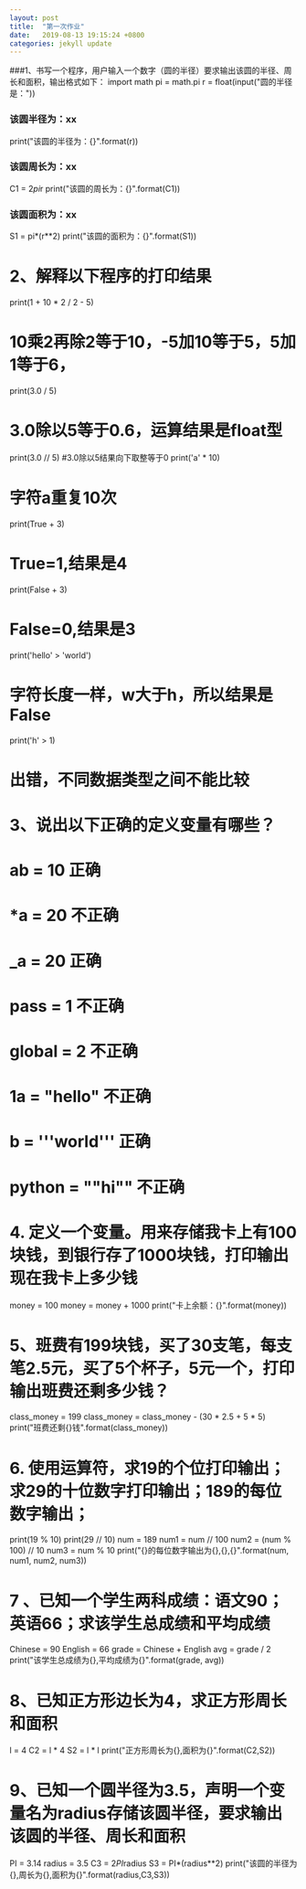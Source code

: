 ```yaml
---
layout: post
title:  "第一次作业"
date:   2019-08-13 19:15:24 +0800
categories: jekyll update
---
```


###1、书写一个程序，用户输入一个数字（圆的半径）要求输出该圆的半径、周长和面积，输出格式如下：
import math
pi = math.pi
r = float(input("圆的半径是："))
### 	 该圆半径为：xx
print("该圆的半径为：{}".format(r))
### 	 该圆周长为：xx
C1 = 2*pi*r
print("该圆的周长为：{}".format(C1))
### 	 该圆面积为：xx
S1 = pi*(r**2)
print("该圆的面积为：{}".format(S1))


# 2、解释以下程序的打印结果
print(1 + 10 * 2 / 2 - 5)
# 10乘2再除2等于10，-5加10等于5，5加1等于6，
print(3.0 / 5)
# 3.0除以5等于0.6，运算结果是float型
print(3.0 // 5)
#3.0除以5结果向下取整等于0
print('a' * 10)
# 字符a重复10次
print(True + 3)
# True=1,结果是4
print(False + 3)
# False=0,结果是3
print('hello' > 'world')
# 字符长度一样，w大于h，所以结果是False
print('h' > 1)
# 出错，不同数据类型之间不能比较

# 3、说出以下正确的定义变量有哪些？
# ab = 10   正确
# *a = 20   不正确
# _a = 20   正确
# pass = 1     不正确
# global = 2   不正确
# 1a = "hello"   不正确
# b = '''world'''   正确
# python = ""hi""   不正确

# 4. 定义一个变量。用来存储我卡上有100块钱，到银行存了1000块钱，打印输出现在我卡上多少钱
money = 100
money = money + 1000
print("卡上余额：{}".format(money))
# 5、班费有199块钱，买了30支笔，每支笔2.5元，买了5个杯子，5元一个，打印输出班费还剩多少钱？
class_money = 199
class_money = class_money - (30 * 2.5 + 5 * 5)
print("班费还剩{}钱".format(class_money))
# 6. 使用运算符，求19的个位打印输出；求29的十位数字打印输出；189的每位数字输出；
print(19 % 10)
print(29 // 10)
num = 189
num1 = num // 100
num2 = (num % 100) // 10
num3 = num % 10
print("{}的每位数字输出为{},{},{}".format(num, num1, num2, num3))
# 7 、已知一个学生两科成绩：语文90；英语66；求该学生总成绩和平均成绩
Chinese = 90
English = 66
grade = Chinese + English
avg = grade / 2
print("该学生总成绩为{},平均成绩为{}".format(grade, avg))
# 8、已知正方形边长为4，求正方形周长和面积
l = 4
C2 = l * 4
S2 = l * l
print("正方形周长为{},面积为{}".format(C2,S2))
# 9、已知一个圆半径为3.5，声明一个变量名为radius存储该圆半径，要求输出该圆的半径、周长和面积
PI = 3.14
radius = 3.5
C3 = 2*PI*radius
S3 = PI*(radius**2)
print("该圆的半径为{},周长为{},面积为{}".format(radius,C3,S3))